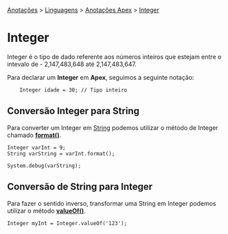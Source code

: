 <link rel="stylesheet" type="text/css" href="../../CSS/dark-theme.css">

[Anotações](../../) > [Linguagens](../Index.md) > [Anotações Apex](./Index.md) > [Integer](./Integer.md)

# Integer

Integer é o tipo de dado referente aos números inteiros que estejam entre o intevalo de - 2,147,483,648 até 2,147,483,647.

Para declarar um **Integer** em **Apex**, seguimos a seguinte notação:

```apex
    Integer idade = 30; // Tipo inteiro
```

## Conversão Integer para String

Para converter um Integer em [String](./String.md) podemos utilizar o método de Integer chamado **[format()](./IntegerFormat.md)**.

```apex
Integer varInt = 9;
String varString = varInt.format();

System.debug(varString);
```

## Conversão de String para Integer

Para fazer o sentido inverso, transformar uma String em Integer podemos utilizar o método **[valueOf()](./IntegerValueOf.md)**.

```apex
Integer myInt = Integer.valueOf('123');
```